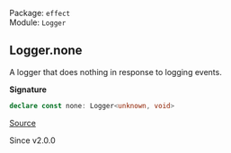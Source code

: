 Package: `effect`<br />
Module: `Logger`<br />

## Logger.none

A logger that does nothing in response to logging events.

**Signature**

```ts
declare const none: Logger<unknown, void>
```

[Source](https://github.com/Effect-TS/effect/tree/main/packages/effect/src/Logger.ts#L279)

Since v2.0.0